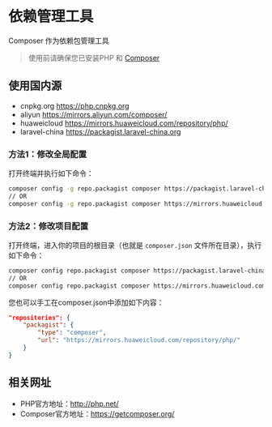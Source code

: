 # 依赖管理工具

Composer 作为依赖包管理工具

> 使用前请确保您已安装PHP 和 [Composer](https://getcomposer.org/download/)

## 使用国内源

- cnpkg.org https://php.cnpkg.org
- aliyun https://mirrors.aliyun.com/composer/
- huaweicloud https://mirrors.huaweicloud.com/repository/php/
- laravel-china https://packagist.laravel-china.org

### 方法1：修改全局配置

打开终端并执行如下命令：

```bash
composer config -g repo.packagist composer https://packagist.laravel-china.org
// OR
composer config -g repo.packagist composer https://mirrors.huaweicloud.com/repository/php/
```

### 方法2：修改项目配置

打开终端，进入你的项目的根目录（也就是 `composer.json` 文件所在目录），执行如下命令：

```bash
composer config repo.packagist composer https://packagist.laravel-china.org
// OR
composer config repo.packagist composer https://mirrors.huaweicloud.com/repository/php/
```

您也可以手工在composer.json中添加如下内容：

```json
"repositories": {
    "packagist": {
        "type": "composer",
        "url": "https://mirrors.huaweicloud.com/repository/php/"
    }
}
```

## 相关网址

- PHP官方地址：http://php.net/
- Composer官方地址：https://getcomposer.org/
